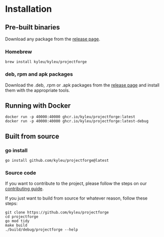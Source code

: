 <!--- Code generated by projectforge.dev using code from the [core] module, which is under license [CC0] -->
# Installation

## Pre-built binaries
Download any package from the [release page](https://github.com/kyleu/projectforge/releases).

### Homebrew
```
brew install kyleu/kyleu/projectforge 
```

### deb, rpm and apk packages
Download the .deb, .rpm or .apk packages from the [release page](https://github.com/kyleu/projectforge/releases) and install them with the appropriate tools.

## Running with Docker
```shell
docker run -p 40000:40000 ghcr.io/kyleu/projectforge:latest
docker run -p 40000:40000 ghcr.io/kyleu/projectforge:latest-debug
```

## Built from source

### go install
```shell
go install github.com/kyleu/projectforge@latest
```

### Source code

If you want to contribute to the project, please follow the steps on our [contributing guide](contributing).

If you just want to build from source for whatever reason, follow these steps:

```shell
git clone https://github.com/kyleu/projectforge
cd projectforge
go mod tidy
make build
./build/debug/projectforge --help
```
